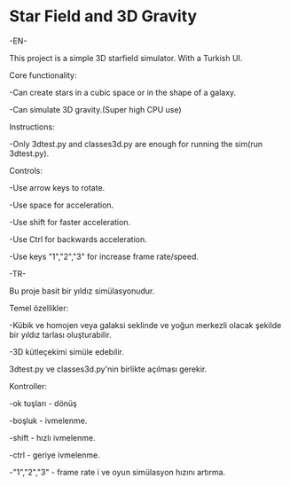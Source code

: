 # Star Field and 3D Gravity

-EN-

This project is a simple 3D starfield simulator. With a Turkish UI.

Core functionality:

-Can create stars in a cubic space or in the shape of a galaxy.

-Can simulate 3D gravity.(Super high CPU use)

Instructions:

-Only 3dtest.py and classes3d.py are enough for running the sim(run 3dtest.py).

Controls:

-Use arrow keys to rotate.

-Use space for acceleration.

-Use shift for faster acceleration.

-Use Ctrl for backwards acceleration.

-Use keys "1","2","3" for increase frame rate/speed.

-TR-

Bu proje basit bir yıldız simülasyonudur.

Temel özellikler:

-Kübik ve homojen veya galaksi seklinde ve yoğun merkezli olacak şekilde bir yıldız tarlası oluşturabilir.

-3D kütleçekimi simüle edebilir.

3dtest.py ve classes3d.py'nin birlikte açılması gerekir.

Kontroller:

-ok tuşları - dönüş

-boşluk - ivmelenme.

-shift - hızlı ivmelenme.

-ctrl - geriye ivmelenme.

-"1","2","3" - frame rate i ve oyun simülasyon hızını artırma.
